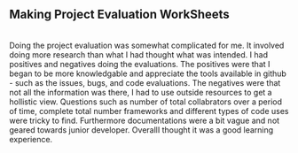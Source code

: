 ## Making Project Evaluation WorkSheets
<br>
  Doing the project evaluation was somewhat complicated for me. It involved doing more research
  than what I had thought what was intended. I had positives and negatives doing the evaluations. The positives were 
  that I began to be more knowledgable and appreciate the tools available in github - such as the issues, bugs, and code 
  evaluations. The negatives were that not all the information was there, I had to use outside resources to get a hollistic view.
  Questions such as number of total collabrators over a period of time, complete total number frameworks and 
  different types of code uses were tricky to find. Furthermore documentations were a bit vague and not geared towards junior developer.
  OverallI thought it was a good learning experience.
  <br>
  
